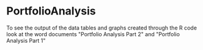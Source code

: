 # PortfolioAnalysis
To see the output of the data tables and graphs created through the R code look at the word documents "Portfolio Analysis Part 2" and "Portfolio Analysis Part 1"
